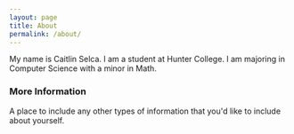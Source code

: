 ```yaml
---
layout: page
title: About
permalink: /about/
---
```


My name is Caitlin Selca. I am a student at Hunter College. I am majoring in Computer Science with a minor in Math.

### More Information

A place to include any other types of information that you'd like to include about yourself.

